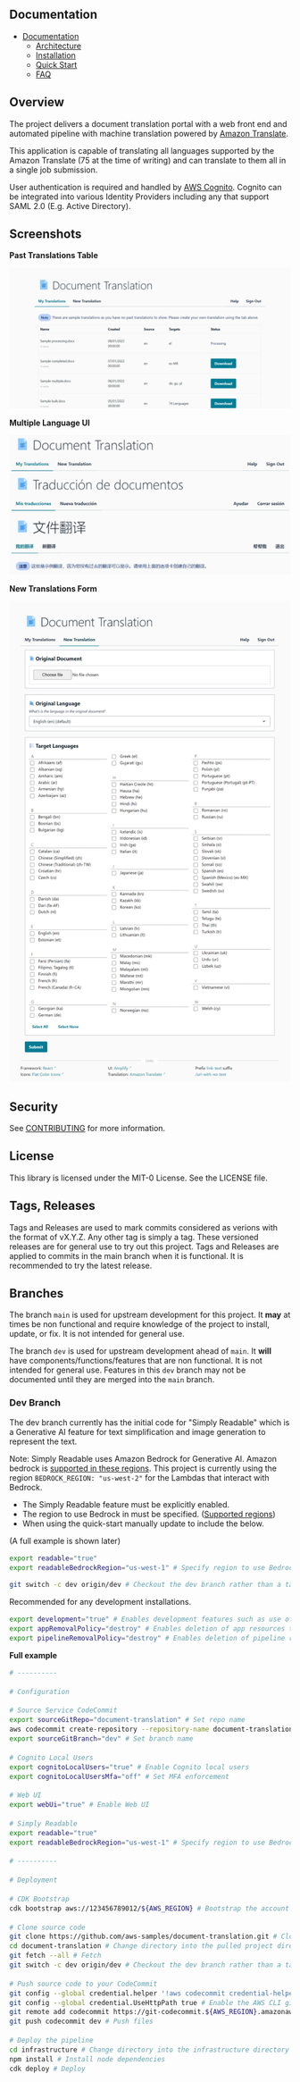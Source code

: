 <!--
Copyright Amazon.com, Inc. or its affiliates. All Rights Reserved.
SPDX-License-Identifier: MIT-0
-->

## Documentation

- [Documentation](https://aws-samples.github.io/document-translation/)
	- [Architecture](https://aws-samples.github.io/document-translation/docs/architecture/)
	- [Installation](https://aws-samples.github.io/document-translation/docs/installation/)
	- [Quick Start](https://aws-samples.github.io/document-translation/docs/quick-start.html)
	- [FAQ](https://aws-samples.github.io/document-translation/docs/faq.html)

## Overview

The project delivers a document translation portal with a web front end and automated pipeline with machine translation powered by [Amazon Translate](https://aws.amazon.com/translate/). 

This application is capable of translating all languages supported by the Amazon Translate (75 at the time of writing) and can translate to them all in a single job submission.

User authentication is required and handled by [AWS Cognito](https://aws.amazon.com/cognito/). Cognito can be integrated into various Identity Providers including any that support SAML 2.0 (E.g. Active Directory).

## Screenshots

**Past Translations Table**

![Web UI - My Translations Table](docs/assets/img/client_history.png)

**Multiple Language UI**

![Web UI - Multiple Languages](docs//assets/img/client_multi_lang.png)

**New Translations Form**

![Web UI - New Translation Form](docs/assets/img/client_create.png)

## Security

See [CONTRIBUTING](CONTRIBUTING.md#security-issue-notifications) for more information.

## License

This library is licensed under the MIT-0 License. See the LICENSE file.

## Tags, Releases

Tags and Releases are used to mark commits considered as verions with the format of vX.Y.Z. Any other tag is simply a tag. These versioned releases are for general use to try out this project. Tags and Releases are applied to commits in the main branch when it is functional. It is recommended to try the latest release. 

## Branches

The branch `main` is used for upstream development for this project. It **may** at times be non functional and require knowledge of the project to install, update, or fix. It is not intended for general use. 

The branch `dev` is used for upstream development ahead of `main`. It **will** have components/functions/features that are non functional. It is not intended for general use. Features in this `dev` branch may not be documented until they are merged into the `main` branch. 

### Dev Branch

The dev branch currently has the initial code for "Simply Readable" which is a Generative AI feature for text simplification and image generation to represent the text. 

Note: Simply Readable uses Amazon Bedrock for Generative AI. Amazon bedrock is [supported in these regions](https://docs.aws.amazon.com/bedrock/latest/userguide/what-is-bedrock.html#bedrock-regions). This project is currently using the region `BEDROCK_REGION: "us-west-2"` for the Lambdas that interact with Bedrock. 

- The Simply Readable feature must be explicitly enabled.
- The region to use Bedrock in must be specified. ([Supported regions](https://docs.aws.amazon.com/bedrock/latest/userguide/what-is-bedrock.html#bedrock-regions))
- When using the quick-start manually update to include the below.

(A full example is shown later)

```sh
export readable="true"
export readableBedrockRegion="us-west-1" # Specify region to use Bedrock in
```

```sh
git switch -c dev origin/dev # Checkout the dev branch rather than a tag from main
```

Recommended for any development installations.

```sh
export development="true" # Enables development features such as use of localhost:3000 with Cognito authentication
export appRemovalPolicy="destroy" # Enables deletion of app resources that hold state upon stack deletion
export pipelineRemovalPolicy="destroy" # Enables deletion of pipeline resources that hold state upon stack deletion
```

**Full example**

```sh
# ----------

# Configuration

# Source Service CodeCommit
export sourceGitRepo="document-translation" # Set repo name
aws codecommit create-repository --repository-name document-translation # Create CodeCommit repo
export sourceGitBranch="dev" # Set branch name

# Cognito Local Users
export cognitoLocalUsers="true" # Enable Cognito local users
export cognitoLocalUsersMfa="off" # Set MFA enforcement

# Web UI
export webUi="true" # Enable Web UI

# Simply Readable
export readable="true"
export readableBedrockRegion="us-west-1" # Specify region to use Bedrock in

# ----------

# Deployment

# CDK Bootstrap
cdk bootstrap aws://123456789012/${AWS_REGION} # Bootstrap the account

# Clone source code
git clone https://github.com/aws-samples/document-translation.git # Clone the upstream project git repository
cd document-translation # Change directory into the pulled project directory
git fetch --all # Fetch
git switch -c dev origin/dev # Checkout the dev branch rather than a tag from main

# Push source code to your CodeCommit
git config --global credential.helper '!aws codecommit credential-helper $@' # Enable the AWS CLI git credentials helper
git config --global credential.UseHttpPath true # Enable the AWS CLI git credentials helper
git remote add codecommit https://git-codecommit.${AWS_REGION}.amazonaws.com/v1/repos/document-translation # Add CodeCommit as a remote
git push codecommit dev # Push files

# Deploy the pipeline
cd infrastructure # Change directory into the infrastructure directory
npm install # Install node dependencies
cdk deploy # Deploy
```